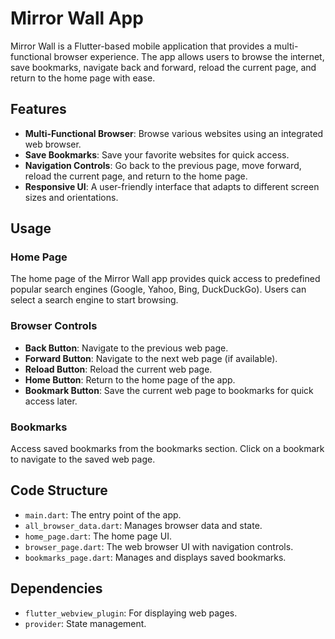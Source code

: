 # Mirror Wall App

Mirror Wall is a Flutter-based mobile application that provides a multi-functional browser experience. The app allows users to browse the internet, save bookmarks, navigate back and forward, reload the current page, and return to the home page with ease.

## Features

- **Multi-Functional Browser**: Browse various websites using an integrated web browser.
- **Save Bookmarks**: Save your favorite websites for quick access.
- **Navigation Controls**: Go back to the previous page, move forward, reload the current page, and return to the home page.
- **Responsive UI**: A user-friendly interface that adapts to different screen sizes and orientations.

## Usage

### Home Page

The home page of the Mirror Wall app provides quick access to predefined popular search engines (Google, Yahoo, Bing, DuckDuckGo). Users can select a search engine to start browsing.

### Browser Controls

- **Back Button**: Navigate to the previous web page.
- **Forward Button**: Navigate to the next web page (if available).
- **Reload Button**: Reload the current web page.
- **Home Button**: Return to the home page of the app.
- **Bookmark Button**: Save the current web page to bookmarks for quick access later.

### Bookmarks

Access saved bookmarks from the bookmarks section. Click on a bookmark to navigate to the saved web page.

## Code Structure

- `main.dart`: The entry point of the app.
- `all_browser_data.dart`: Manages browser data and state.
- `home_page.dart`: The home page UI.
- `browser_page.dart`: The web browser UI with navigation controls.
- `bookmarks_page.dart`: Manages and displays saved bookmarks.

## Dependencies

- `flutter_webview_plugin`: For displaying web pages.
- `provider`: State management.
